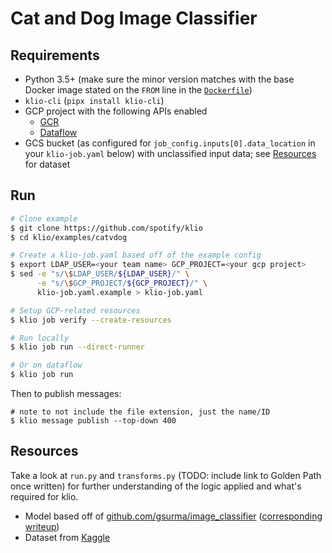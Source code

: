 # Cat and Dog Image Classifier

## Requirements

* Python 3.5+ (make sure the minor version matches with the base Docker image stated on the `FROM` line in the [`Dockerfile`](./Dockerfile#L2))
* `klio-cli` (`pipx install klio-cli`)
* GCP project with the following APIs enabled
    - [GCR](https://console.cloud.google.com/apis/api/containerregistry.googleapis.com/overview)
    - [Dataflow](https://console.developers.google.com/apis/api/dataflow.googleapis.com/overview)
* GCS bucket (as configured for `job_config.inputs[0].data_location` in your `klio-job.yaml` below) with unclassified input data; see [Resources](#resources) for dataset

## Run

```sh
# Clone example
$ git clone https://github.com/spotify/klio
$ cd klio/examples/catvdog

# Create a klio-job.yaml based off of the example config
$ export LDAP_USER=<your team name> GCP_PROJECT=<your gcp project>
$ sed -e "s/\$LDAP_USER/${LDAP_USER}/" \
      -e "s/\$GCP_PROJECT/${GCP_PROJECT}/" \
      klio-job.yaml.example > klio-job.yaml

# Setup GCP-related resources
$ klio job verify --create-resources

# Run locally
$ klio job run --direct-runner

# Or on dataflow
$ klio job run
```

Then to publish messages:

```
# note to not include the file extension, just the name/ID
$ klio message publish --top-down 400
```

## Resources

Take a look at `run.py` and `transforms.py` (TODO: include link to Golden Path once written) for further understanding of the logic applied and what's required for klio.

* Model based off of [github.com/gsurma/image_classifier](https://github.com/gsurma/image_classifier) ([corresponding writeup](https://towardsdatascience.com/image-classifier-cats-vs-dogs-with-convolutional-neural-networks-cnns-and-google-colabs-4e9af21ae7a8))
* Dataset from [Kaggle](https://www.kaggle.com/c/dogs-vs-cats)
